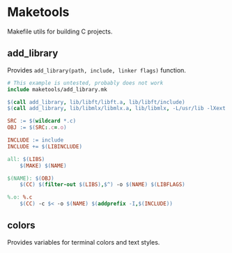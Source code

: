 # Maketools
Makefile utils for building C projects.

## add_library

Provides `add_library(path, include, linker flags)` function.

```Makefile
# This example is untested, probably does not work
include maketools/add_library.mk

$(call add_library, lib/libft/libft.a, lib/libft/include)
$(call add_library, lib/libmlx/libmlx.a, lib/libmlx, -L/usr/lib -lXext -lX11 -lm -lz)

SRC := $(wildcard *.c)
OBJ := $(SRC:.c=.o)

INCLUDE := include
INCLUDE += $(LIBINCLUDE)

all: $(LIBS)
	$(MAKE) $(NAME)

$(NAME): $(OBJ)
	$(CC) $(filter-out $(LIBS),$^) -o $(NAME) $(LIBFLAGS)

%.o: %.c
	$(CC) -c $< -o $(NAME) $(addprefix -I,$(INCLUDE))
```

## colors

Provides variables for terminal colors and text styles.
